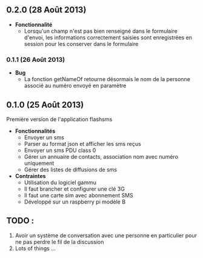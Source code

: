## 0.2.0 (28 Août 2013)
- **Fonctionnalité**
  - Lorsqu'un champ n'est pas bien renseigné dans le formulaire d'envoi, les informations correctement
    saisies sont enregistrées en session pour les conserver dans le formulaire

### 0.1.1 (26 Août 2013)
- **Bug**
  - La fonction getNameOf retourne désormais le nom de la personne associé au numéro envoyé en paramètre

## 0.1.0 (25 Août 2013)

Première version de l'application flashsms

- **Fonctionnalités**
  - Envoyer un sms
  - Parser au format json et afficher les sms reçus
  - Envoyer un sms PDU class 0
  - Gérer un annuaire de contacts, association nom avec numéro uniquement
  - Gérer des listes de diffusions de sms
- **Contraintes**
  - Utilisation du logiciel gammu
  - Il faut brancher et configurer une clé 3G 
  - Il faut une carte sim avec abonnement SMS
  - Développé sur un raspberry pi modèle B

## TODO :
1. Avoir un système de conversation avec une personne en particulier pour ne pas perdre le fil de la discussion
2. Lots of things ...
